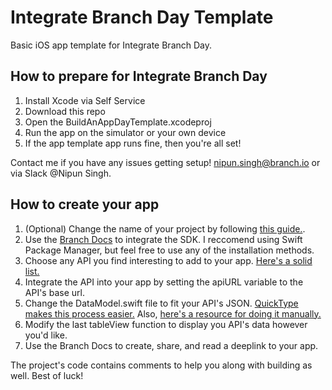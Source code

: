 # Integrate Branch Day Template
Basic iOS app template for Integrate Branch Day.

## How to prepare for Integrate Branch Day
1. Install Xcode via Self Service
2. Download this repo
3. Open the BuildAnAppDayTemplate.xcodeproj
4. Run the app on the simulator or your own device
5. If the app template app runs fine, then you're all set!

Contact me if you have any issues getting setup! 
nipun.singh@branch.io or via Slack @Nipun Singh.

## How to create your app
1. (Optional) Change the name of your project by following [this guide.](https://stackoverflow.com/questions/33370175/how-do-i-completely-rename-my-xcode-project-i-e-inclusive-of-folders).
2. Use the [Branch Docs](https://help.branch.io/developers-hub/docs/ios-basic-integration) to integrate the SDK. I reccomend using Swift Package Manager, but feel free to use any of the installation methods. 
3. Choose any API you find interesting to add to your app. [Here's a solid list.](https://github.com/public-apis/public-apis)
4. Integrate the API into your app by setting the apiURL variable to the API's base url.
5. Change the DataModel.swift file to fit your API's JSON. [QuickType makes this process easier.](https://app.quicktype.io/) Also, [here's a resource for doing it manually.](https://www.hackingwithswift.com/example-code/language/how-to-convert-json-into-swift-objects-using-codable) 
6. Modify the last tableView function to display you API's data however you'd like.
7. Use the Branch Docs to create, share, and read a deeplink to your app. 

The project's code contains comments to help you along with building as well. Best of luck!
